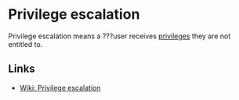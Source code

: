# Privilege escalation
Privilege escalation means a ???user receives [privileges](privilege.md) they are not entitled to.

## Links
- [Wiki: Privilege escalation](https://en.wikipedia.org/wiki/Privilege_escalation)
